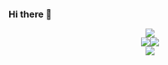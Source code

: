 ### Hi there 👋

<!--
**Rev-RoastedDuck/Rev-RoastedDuck** is a ✨ _special_ ✨ repository because its `README.md` (this file) appears on your GitHub profile.

Here are some ideas to get you started:

- 🔭 I’m currently working on ...
- 🌱 I’m currently learning ...
- 👯 I’m looking to collaborate on ...
- 🤔 I’m looking for help with ...
- 💬 Ask me about ...
- 📫 How to reach me: ...
- 😄 Pronouns: ...
- ⚡ Fun fact: ...
-->

<!--tps://github-readme-stats.vercel.app/api?username=stacklens&show_icons=true&theme=radical-->
<!--<div align="center"> <img src="https://img.shields.io/badge/python-3.9-orange"> </div>-->
<div align="center"> <img src="https://stats.justsong.cn/api/csdn?id=m0_72760466&theme=dark"> </div>
<div align="center"> <img src = "https://github-readme-stats.vercel.app/api?username=Rev-RoastedDuck&theme=dark"/><img src="https://github-readme-streak-stats.herokuapp.com/?user=Rev-RoastedDuck&theme=dark" /> </div>
<div align="center"> <img src="https://github-readme-activity-graph.vercel.app/graph?username=Rev-RoastedDuck&theme=react-dark"> </div>





